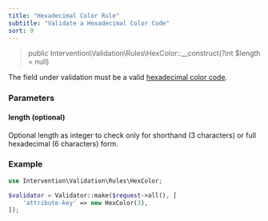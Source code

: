 ```yaml
---
title: "Hexadecimal Color Rule"
subtitle: "Validate a Hexadecimal Color Code"
sort: 9
---
```


> public Intervention\Validation\Rules\HexColor::__construct(?int $length = null)

The field under validation must be a valid [hexadecimal color code](https://en.wikipedia.org/wiki/Web_colors). 

### Parameters

#### length (optional)

Optional length as integer to check only for shorthand (3 characters) or full hexadecimal (6 characters) form.

### Example

```php
use Intervention\Validation\Rules\HexColor;

$validator = Validator::make($request->all(), [
    'attribute-key' => new HexColor(3),
]);
```


